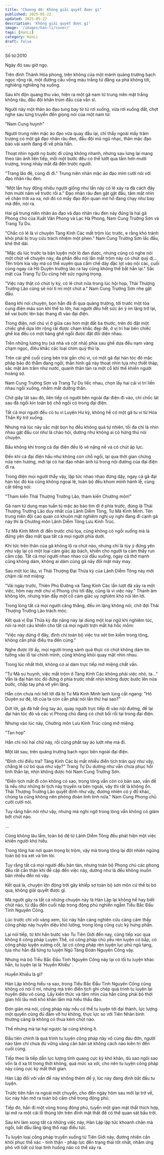 ```yaml
---
title: "Chương 40: Không giải quyết được gì"
published: 2025-05-22
updated: 2025-05-22
description: 'Không giải quyết được gì'
image: '/images/han-li/cover/'
tags: [HanLi]
category: HanLi
draft: false
---
```


Số từ:2010  










Ngày đó sau giờ ngọ.

Trên đỉnh Thánh Hỏa phong, trên không của một mảnh quảng trường bạch ngọc rộng rãi, một đường cầu vồng màu trắng từ đằng xa phá không tới, nghiêng nghiêng hạ xuống.

Sau khi độn quang thu vào, hiện ra một gã nam tử trung niên mặt trắng không râu, đầu đội khăn trùm đầu của văn sĩ.

Người này một thân áo đạo tung bay từ từ rơi xuống, vừa rơi xuống đất, chợt nghe sau lưng truyền đến giọng nói của một nam tử:

"Nam Cung huynh"

Người trung niên mặc áo đạo vừa quay đầu lại, chỉ thấy ngoài mấy trăm trượng có một gã đạo nhân râu đen, đầu đội mũ ngũ nhạc, thân mặc đạo bào vải xanh đang đi về phía hắn.

Thoạt nhìn người nọ bước đi cũng không nhanh, nhưng sau lưng lại mang theo tàn ảnh liên tiếp, mỗi một bước đều có thể lướt qua tầm hơn mười trượng, trong nháy mắt đã đến trước người.

"Trang lão đệ, cùng đi đi." Trung niên nhân mặc áo đạo mỉm cười nói với đạo nhân râu đen.

"Một lần huy động nhiều người giống như lần này có lẽ xảy ra đã cách đây hơn mười năm về trước rồi a." Đạo nhân râu đen gật gật đầu, tầm mắt nhìn về chân trời xa xa, nơi đó có mấy đạo độn quan mơ hồ đang chạy như bay mà đến, nói ra.

Hai gã trung niên nhân áo đạo và đạo nhân râu đen này đúng là hai gã Phong chủ của Xuất Vân Phong và Lạc Hà Phong, Nam Cung Trường Sơn và Trang Tự Du.

"Chắc có lẽ là vì chuyện Tàng Kinh Các mất trộm lúc trước, e rằng khó tránh khỏi phải bị truy cứu trách nhiệm một phen." Nam Cung Trường Sơn lắc đầu, khẽ thở dài.

"Mặc dù lúc trước ta bận luyện một lò đan dược, nhưng cũng có nghe nói một chút về chuyện này, đa phần đều nói lần mất trộm này có chút quỷ dị... Tên trộm kia vậy mà có thể xuyên qua cấm chế dày đặc lọt vào nội các, cuối cùng ngay cả Hô Duyên trưởng lão ra tay cũng không thể bắt hắn lại." Sắc mặt của Trang Tự Du cũng hết sức ngưng trọng.

"Việc này thật có chút ly kỳ, có lẽ chút nữa trong lúc hội họp, Thái Thượng Trưởng Lão cũng sẽ nói tỉ mỉ một chút a." Nam Cung Trường Sơn nhẹ gật đầu.

Đang khi nói chuyện, bọn hắn đã đi qua quảng trường, tới trước một tòa cung điện màu son khí thế to lớn, hai người đều hết sức ăn ý im lặng trở lại, kề vai bước lên bậc thang đi vào đại điện.

Trong điện, nơi chủ vị ở giữa cao hơn mặt đất ba thước, trên đó đặt một chiếc ghế dựa lớn rộng rãi được chạm khắc đẹp đẽ, ở vị trí hai bên chiếc ghế kia đều có một hàng ghế ngồi được đặt đối diện nhau.

Trên những lương trụ (xà nhà và cột nhà) phía sau ghế dựa đều nạm vàng chạm ngọc, điêu khắc các loại chim quý thú lạ.

Trên cái ghế cuối cùng bên trái gần chủ vị, có một gã đại hán tóc đỏ mặc pháp bào đỏ thẫm đang ngồi, thân hình gã này thoạt nhìn tựa như thiết tháp, sắc mặt âm trầm như nước, quanh thân tản ra một cỗ khí thế khiến người hoảng sợ.

Nam Cung Trường Sơn và Trang Tự Du liếc nhau, chọn lấy hai cái vị trí liền nhau ngồi xuống, nhắm mắt dưỡng thần.

Chờ giây lát sau đó, liên tiếp có người bên ngoài đại điện đi vào, chỉ chốc lát sau đã ngồi kín toàn bộ chỗ ngồi có trong đại điện.

Tất cả mọi người đều có tu vi Luyện Hư kỳ, không hề có một gã tu vi từ Hóa Thần Kỳ trở xuống.

Nhưng mà lúc này sắc mặt bọn họ đều không quá tự nhiên, tối đa chỉ là nhìn nhau gật đầu coi như là chào hỏi, dường như không ai có hứng thú nói chuyện.

Bầu không khí trong cả đại điện đều lộ vẻ nặng nề và có chút áp lực.

Đến khi cả đại điện hầu như không còn chỗ ngồi, lại qua thời gian chừng nửa nén hương, mới lại có hai đạo nhân ảnh từ trong nội đường của đại điện đi ra.

Trong điện mọi người thấy vậy, lập tức nhao nhao đứng dậy, ngay cả gã đại hán tóc đỏ kia cũng không ngoại lệ, toàn bộ đều khom mình hành lễ, cùng cất tiếng nói:

"Tham kiến Thái Thượng Trưởng Lão, tham kiến Chưởng môn!"

Gã nam tử dung mạo tuấn tú mặc áo bào tím đi ở phía trước, đúng là Thái Thượng Trưởng Lão duy nhất của Lãnh Diễm Tông, Tư Mã Kính Minh. Tên trung niên đội cao quan có khuôn mặt nghiêm nghị uy nghi đang đi cạnh gã này thì là Chưởng môn Lãnh Diễm Tông Lưu Kính Trúc.

Tư Mã Kính Minh đi đến trước chủ tọa, cũng không có ngồi xuống mà là đứng yên đảo mắt qua tất cả mọi người phía dưới.

Khí tức trên thân của gã không lộ ra chút nào, nhưng chỉ là tùy ý đứng yên như vậy lại có một loại cảm giác áp bách, khiến cho người ta cảm thấy run cầm cập. Tất cả mọi người nhao nhao cúi đầu xuống, ngay cả thở mạnh cũng không dám, không ai dám cùng gã này đối mặt mảy may.

Sau một lúc lâu, vị Thái Thượng Đại Thừa kỳ của Lãnh Diễm Tông này mới chậm rãi mở miệng:

"Vài ngày trước, Thiên Phù Đường và Tàng Kinh Các lần lượt đã xảy ra một việc, hôm nay mời chư vị Phong chủ tới đây, cũng là vì việc này." Thanh âm không lớn, nhưng tràn đầy một cỗ cảm giác uy nghiêm khó nói lên lời.

Trong lòng tất cả mọi người căng thẳng, đều im lặng không nói, chờ đợi Thái Thượng Trưởng Lão trách móc.

Kết quả vị Đại Thừa kỳ đại năng này lại dùng một loại ngữ khí nghiêm túc, nói ra một câu khiến cho tất cả mọi người trợn mắt há hốc mồm:

"Việc này dừng ở đây, đình chỉ toàn bộ việc tra xét tìm kiếm trong tông, không cần phải điều tra đến cùng."

Nghe được lời ấy, mọi người trong sảnh quả thực có chút không dám tin tưởng vào lỗ tai chính mình, cũng không khỏi quay mặt nhìn nhau.</p>

Trong lúc nhất thời, không có ai dám trực tiếp mở miệng chất vấn.

"Tư Mã sư huynh, việc mất trộm ở Tàng Kinh Các không phải việc nhỏ, ta..." Vẫn là đại hán tóc đỏ đứng ở phía trước nhất nhịn không được bước lên nửa bước, chắp tay phá vỡ yên lặng.

Hắn còn chưa nói hết lời đã bị Tư Mã Kính Minh lạnh lùng cắt ngang: "Hô Duyên sư đệ, lời của ta còn cần phải nói lần thứ hai sao?"

Dứt lời, gã đã hất ống tay áo, quay người trực tiếp đi vào nội đường, để lại đại hán tóc đỏ và các vị Phong chủ đang có chút bối rối tại trong đại điện.

Nhưng vào lúc này, Chưởng môn Lưu Kính Trúc cũng mở miệng:

"Tan họp"

Hắn chỉ nói hai chữ này, rồi cũng phất tay áo lướt nhẹ mà đi.

Một lát sau, trên quảng trường bạch ngọc bên ngoài đại điện.

"Đình chỉ điều tra? Tàng Kinh Các bị mất nhiều điển tịch trân quý như vậy, chẳng lẽ cứ bỏ qua như vậy?" Trang Tự Du dường như vẫn chưa phục hồi tinh thần lại, nhịn không được hỏi Nam Cung Trường Sơn.

"Điển tịch mất đi còn không có sao, trong tông vẫn còn có bản sao, vấn đề là nếu như những bí tịch này truyền ra bên ngoài, vậy thì rất là không ổn. Thái Thượng Trưởng Lão quyết định như vậy, đương nhiên có ý đồ khác, chúng ta cũng không nên phỏng đoán linh tinh nữa." Nam Cung Phong chủ cười cười nói.

Tuy rằng hắn nói như vậy, nhưng mà nghi ngờ trong lòng vẫn không có giảm bớt chút nào.

...

Cũng không lâu lắm, toàn bộ đệ tử Lãnh Diễm Tông đều phát hiện một việc khiến người khó hiểu.

Trong tông hai nơi quan trọng bị trộm, vậy mà trong tông lại đột nhiên ngừng toàn bộ tra xét và tìm tòi.

Tuy rằng tất cả mọi người đều bàn tán, nhưng toàn bộ Phong chủ các phong đều rất cẩn thận khi đề cập đến việc này, dường như là đều không muốn bàn nhiều đến nó vậy.

Kết quả là, chuyện lớn động trời gây khiếp sợ toàn bộ sơn môn cứ thế bị bỏ qua, không giải quyết được gì.

Mà người gây ra tất cả những chuyện này là Hàn Lập lại không hề hay biết chút nào, từ đầu đến cuối nấp trong động phủ nghiền ngẫm Tiểu Bắc Đấu Tinh Nguyên Công.

Lúc trước chỉ vội vàng xem, lúc này hắn càng nghiên cứu càng cảm thấy công pháp này huyền diệu khó lường, trong lòng cũng cực kỳ hưng phấn.

Lại nói tiếp, từ khi hắn bước vào Tu Tiên Giới đến nay, cũng tiếp xúc qua không ít công pháp Luyện Thể, có công pháp chủ yếu rèn luyện cơ bắp, có công pháp luyện xương cốt, lại có công pháp rèn luyện lục phủ ngũ tạng, tựa như hắn đã từng tu luyện Ngũ Tàng Đoán Nguyên Công vậy.

Nhưng mà bộ Tiểu Bắc Đấu Tinh Nguyên Công này lại có lối tu luyện khác hẳn, tu luyện lại là 'Huyền Khiếu' .

Huyền Khiếu là gì?

Hàn Lập không hiểu ra sao, trong Tiểu Bắc Đẩu Tinh Nguyên Công cũng không có nói tỉ mỉ, nhưng mà trên điển tịch ghi chép quá trình tu luyện lại huyền diệu vô cùng. Lấy kiến thức và tầm nhìn của hắn cũng phải bỏ thời gian hồi lâu mới khó khăn lắm mà hiểu thấu đáo.

Đơn giản mà nói, công pháp này nếu có thể tu luyện tới đại thành, lực lượng một quyền cũng đủ đấm vỡ hư không, thực lực so với Tiên Nhân bình thường càng là không có thua kém chút nào.

Thế nhưng mà tai hại ngược lại cũng không ít.

Đầu tiên chính là quá trình tu luyện công pháp này vô cùng đau đớn, người nào tâm chí chưa đủ vững vàng căn bản sẽ không cách nào kiên trì đến cuối cùng.

Tiếp theo là tiếp dẫn lực lượng tinh quang cực kỳ khó khăn, dù sao ngôi sao vốn là ở xa tít trong thời không, quá mức xa xôi, cho nên tu luyện công pháp này cũng cực kỳ mất thời gian.

Hàn Lập đối với vấn đề này không thèm để ý, lúc này đang định bắt đầu tu luyện.

Trước tiên hắn ra ngoài một chuyến, cho đến ngày hôm sau mới lại trở về, lúc này hắn mở ra toàn bộ cấm chế trong động phủ.

Tiếp đó, hắn đi một vòng trong động phủ, tuyển một gian mật thất thích hợp, lại mở ra một cái lỗ thủng lớn trên đỉnh mật thất để có thể quan sát bầu trời.

Sau khi làm xong tất cả những việc này, Hàn Lập lập tức khoanh chân mà ngồi, bắt đầu lẳng lặng thổ nạp điều tức.

Tu luyện loại công pháp truyền xuống từ Tiên Giới này, đương nhiên cần khôi phục thể xác - tinh thần - pháp lực đến trạng thái tốt nhất, nhằm ứng phó với bất cứ loại tình huống nào có thể xảy ra.
